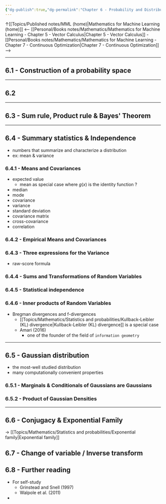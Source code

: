 ```yaml
---
{"dg-publish":true,"dg-permalink":"Chapter 6 - Probability and Distributions","permalink":"/Chapter 6 - Probability and Distributions/"}
---
```


↑[[Topics/Published notes/MML (home)|Mathematics for Machine Learning (home)]]
<-- [[Personal/Books notes/Mathematics/Mathematics for Machine Learning - Chapter 5 - Vector Calculus|Chapter 5 - Vector Calculus]] - [[Personal/Books notes/Mathematics/Mathematics for Machine Learning - Chapter 7 - Continuous Optimization|Chapter 7 - Continuous Optimization]] --> 

---

## 6.1 - Construction of a probability space

---
## 6.2

---
## 6.3 - Sum rule, Product rule & Bayes' Theorem

---
## 6.4 - Summary statistics & Independence
- numbers that summarize and characterize a distribution
- ex: mean & variance

### 6.4.1 - Means and Covariances
- expected value
	- mean as special case where $g(x)$ is the identity function ?
- median
- mode
- covariance
- variance
- standard deviation
- covariance matrix
- cross-covariance
- correlation

### 6.4.2 - Empirical Means and Covariances

### 6.4.3 - Three expressions for the Variance
- raw-score formula

### 6.4.4 - Sums and Transformations of Random Variables

### 6.4.5 - Statistical independence

### 6.4.6 - Inner products of Random Variables
- Bregman divergences and f-divergences
	- [[Topics/Mathematics/Statistics and probabilities/Kullback-Leibler (KL) divergence|Kullback-Leibler (KL) divergence]] is a special case
	- Amari (2016)
		- one of the founder of the field of `information geometry`

---
## 6.5 - Gaussian distribution
- the most-well studied distribution
- many computationally convenient properties

### 6.5.1 - Marginals & Conditionals of Gaussians are Gaussians

### 6.5.2 - Product of Gaussian Densities

---
## 6.6 - Conjugacy & Exponential Family
-> [[Topics/Mathematics/Statistics and probabilities/Exponential family|Exponential family]]

## 6.7 - Change of variable / Inverse transform

## 6.8 - Further reading
- For self-study
	- Grinstead and Snell (1997)
	- Walpole et al. (2011)
- 